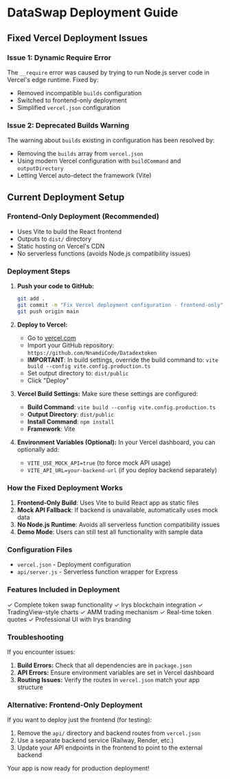 # DataSwap Deployment Guide

## Fixed Vercel Deployment Issues

### Issue 1: Dynamic Require Error
The `__require` error was caused by trying to run Node.js server code in Vercel's edge runtime. Fixed by:
- Removed incompatible `builds` configuration
- Switched to frontend-only deployment
- Simplified `vercel.json` configuration

### Issue 2: Deprecated Builds Warning
The warning about `builds` existing in configuration has been resolved by:
- Removing the `builds` array from `vercel.json`
- Using modern Vercel configuration with `buildCommand` and `outputDirectory`
- Letting Vercel auto-detect the framework (Vite)

## Current Deployment Setup

### Frontend-Only Deployment (Recommended)
- Uses Vite to build the React frontend
- Outputs to `dist/` directory
- Static hosting on Vercel's CDN
- No serverless functions (avoids Node.js compatibility issues)

### Deployment Steps

1. **Push your code to GitHub:**
   ```bash
   git add .
   git commit -m "Fix Vercel deployment configuration - frontend-only"
   git push origin main
   ```

2. **Deploy to Vercel:**
   - Go to [vercel.com](https://vercel.com)
   - Import your GitHub repository: `https://github.com/NnamdiCode/Datadextoken`
   - **IMPORTANT**: In build settings, override the build command to: `vite build --config vite.config.production.ts`
   - Set output directory to: `dist/public`
   - Click "Deploy"

3. **Vercel Build Settings:**
   Make sure these settings are configured:
   - **Build Command**: `vite build --config vite.config.production.ts`
   - **Output Directory**: `dist/public`
   - **Install Command**: `npm install`
   - **Framework**: Vite

4. **Environment Variables (Optional):**
   In your Vercel dashboard, you can optionally add:
   - `VITE_USE_MOCK_API=true` (to force mock API usage)
   - `VITE_API_URL=your-backend-url` (if you deploy backend separately)

### How the Fixed Deployment Works

1. **Frontend-Only Build**: Uses Vite to build React app as static files
2. **Mock API Fallback**: If backend is unavailable, automatically uses mock data
3. **No Node.js Runtime**: Avoids all serverless function compatibility issues
4. **Demo Mode**: Users can still test all functionality with sample data

### Configuration Files

- `vercel.json` - Deployment configuration
- `api/server.js` - Serverless function wrapper for Express

### Features Included in Deployment

✓ Complete token swap functionality
✓ Irys blockchain integration
✓ TradingView-style charts
✓ AMM trading mechanism
✓ Real-time token quotes
✓ Professional UI with Irys branding

### Troubleshooting

If you encounter issues:

1. **Build Errors:** Check that all dependencies are in `package.json`
2. **API Errors:** Ensure environment variables are set in Vercel dashboard
3. **Routing Issues:** Verify the routes in `vercel.json` match your app structure

### Alternative: Frontend-Only Deployment

If you want to deploy just the frontend (for testing):

1. Remove the `api/` directory and backend routes from `vercel.json`
2. Use a separate backend service (Railway, Render, etc.)
3. Update your API endpoints in the frontend to point to the external backend

Your app is now ready for production deployment!
